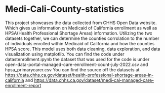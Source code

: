 # Medi-Cali-County-statistics
This project showcases the data collected from CHHS Open Data website. Which gives us information on Medicaid of California enrollment as well as HPSA(Health Professional Shortage Areas) information. Utilizing the two datasets together, we can determine the counties corrolation to the number of individuals enrolled within Medicaid of California and how the counties HPSA score. 
This model uses both data cleaning, data exploration, and data visualization using matplotlib.
You can find the code under datastenrollment.ipynb
the dataset that was used for the code is under open-data-portal-managed-care-enrollment-count-july-2022.csv and hpsa_primarycarer.csv
You can find the source off the datasets at 
https://data.chhs.ca.gov/dataset/health-professional-shortage-areas-in-california
and
https://data.chhs.ca.gov/dataset/medi-cal-managed-care-enrollment-report
